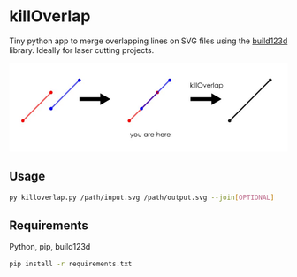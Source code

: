 # killOverlap

Tiny python app to merge overlapping lines on SVG files using the [build123d](https://github.com/gumyr/build123d) library. Ideally for laser cutting projects.

![Explanatory image](https://raw.githubusercontent.com/ezequielleonzybert/killoverlap/main/img/readme_img.jpg)

## Usage

```sh
py killoverlap.py /path/input.svg /path/output.svg --join[OPTIONAL]
```

## Requirements

Python, pip, build123d

```sh
pip install -r requirements.txt
```
